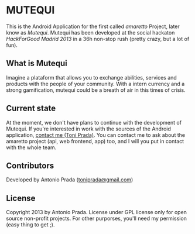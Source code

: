 # MUTEQUI

This is the Android Application for the first called *amaretto* Project, later know as *Mutequi*. Mutequi has been developed at the social hackaton *HackForGood Madrid 2013* in a 36h non-stop rush (pretty crazy, but a lot of fun).

## What is Mutequi 

Imagine a plataform that allows you to exchange abilities, services and products with the people of your community. With a intern currency and a strong gamification, mutequi could be a breath of air in this times of crisis. 

## Current state

At the moment, we don't have plans to continue with the development of Mutequi. If you're interested in work with the sources of the Android application, [contact me (Toni Prada)](mailto:toniprada@gmail.com). You can contact me to ask about the amaretto project (api, web frontend, app) too, and I will you put in contact with the whole team.

## Contributors

Developed by Antonio Prada (<toniprada@gmail.com>) 

## License

Copyright 2013 by Antonio Prada. License under GPL license only for open source non-profit projects. For other purporses, you'll need my permission (easy thing to get ;).
